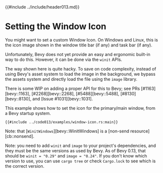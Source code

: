 {{#include ../include/header013.md}}

# Setting the Window Icon

You might want to set a custom Window Icon. On Windows and Linux, this is
the icon image shown in the window title bar (if any) and task bar (if any).

Unfortunately, Bevy does not yet provide an easy and ergonomic built-in way
to do this. However, it can be done via the `winit` APIs.

The way shown here is quite hacky. To save on code complexity, instead of
using Bevy's asset system to load the image in the background, we bypass
the assets system and directly load the file using the `image` library.

There is some WIP on adding a proper API for this to Bevy; see PRs
[#1163][bevy::1163], [#2268][bevy::2268], [#5488][bevy::5488],
[#8130][bevy::8130], and [Issue #1031][bevy::1031].

This example shows how to set the icon for the primary/main window, from
a Bevy startup system.

```rust,no_run,noplayground
{{#include ../code013/examples/window-icon.rs:main}}
```

Note: that [`WinitWindows`][bevy::WinitWindows] is a [non-send
resource][cb::nonsend].

Note: you need to add `winit` and `image` to your project's dependencies,
and they must be the same versions as used by Bevy. As of Bevy 0.13, that
should be `winit = "0.29"` and `image = "0.24"`. If you don't know which
version to use, you can use `cargo tree` or check `Cargo.lock` to see which
is the correct version.
